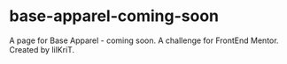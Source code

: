 # base-apparel-coming-soon
A page for Base Apparel - coming soon. A challenge for FrontEnd Mentor.
Created by lilKriT.